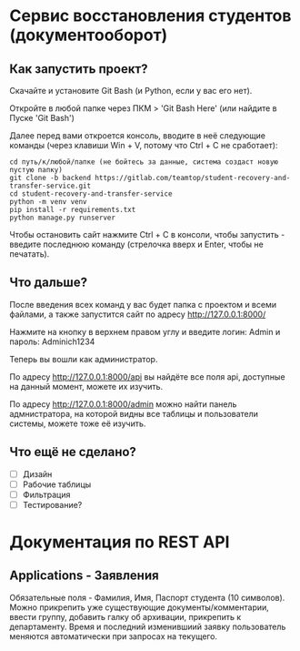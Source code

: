 # Сервис восстановления студентов (документооборот)



## Как запустить проект?

Скачайте и установите Git Bash (и Python, если у вас его нет).

Откройте в любой папке через ПКМ > 'Git Bash Here' (или найдите в Пуске 'Git Bash')

Далее перед вами откроется консоль, вводите в неё следующие команды (через клавиши Win + V, потому что Ctrl + C не сработает):

```
cd путь/к/любой/папке (не бойтесь за данные, система создаст новую пустую папку)
git clone -b backend https://gitlab.com/teamtop/student-recovery-and-transfer-service.git
cd student-recovery-and-transfer-service
python -m venv venv
pip install -r requirements.txt
python manage.py runserver
```
Чтобы остановить сайт нажмите Ctrl + C в консоли, чтобы запустить - введите последнюю команду (стрелочка вверх и Enter, чтобы не печатать).

## Что дальше?

После введения всех команд у вас будет папка с проектом и всеми файлами, а также запустится сайт по адресу http://127.0.0.1:8000/

Нажмите на кнопку в верхнем правом углу и введите логин: Admin и пароль: Adminich1234

Теперь вы вошли как администратор.

По адресу http://127.0.0.1:8000/api вы найдёте все поля api, доступные на данный момент, можете их изучить.

По адресу http://127.0.0.1:8000/admin можно найти панель адмнистратора, на которой видны все таблицы и пользователи системы, можете тоже её изучить.

## Что ещё не сделано?

- [ ] Дизайн
- [ ] Рабочие таблицы
- [ ] Фильтрация
- [ ] Тестирование?

# Документация по REST API

## Applications - Заявления

Обязательные поля - Фамилия, Имя, Паспорт студента (10 символов). Можно прикрепить уже существующие документы/комментарии, ввести группу, добавить галку об архивации, прикрепить к департаменту. Время и последний изменившиий заявку пользователь меняются автоматически при запросах на текущего.
